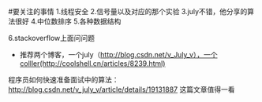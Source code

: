 #要关注的事情
1.线程安全
2.信号量以及对应的那个实验
3.july不错，他分享的算法很好
4.中位数排序
5.各种数据结构

6.stackoverflow上面问问题

- 推荐两个博客，一个july（http://blog.csdn.net/v_July_v），一个colller(http://coolshell.cn/articles/8239.html)

程序员如何快速准备面试中的算法：
http://blog.csdn.net/v_july_v/article/details/19131887
这篇文章值得一看

